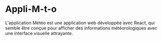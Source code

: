 # Appli-M-t-o
L'application Météo est une application web développée avec React, qui semble être conçue pour afficher des informations météorologiques avec une interface visuelle attrayante.
